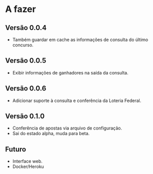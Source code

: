 # A fazer

## Versão 0.0.4
- Também guardar em cache as informações de consulta do último concurso.

## Versão 0.0.5
- Exibir informações de ganhadores na saída da consulta.

## Versão 0.0.6
- Adicionar suporte à consulta e conferência da Loteria Federal.

## Versão 0.1.0
- Conferência de apostas via arquivo de configuração.
- Sai do estado alpha, muda para beta.

## Futuro
- Interface web.
- Docker/Heroku
